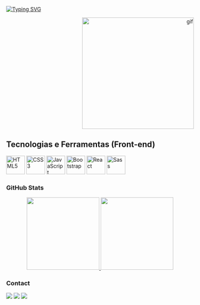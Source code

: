 [![Typing SVG](https://readme-typing-svg.herokuapp.com?font=Fira+Code&pause=1000&width=435&lines=Bem-vindo+ao+meu+GitHub!&color=#39FF14)](https://git.io/typing-svg)

  <p align="right" top="-500%">
    <img src="https://i.pinimg.com/originals/e5/4a/fa/e54afabd75adb33464e85f2687b43f87.gif" 
         alt="gif" 
         width="300">
  </p>
  
## Tecnologias e Ferramentas (Front-end)

<div>
  <img src="https://cdn.jsdelivr.net/gh/devicons/devicon/icons/html5/html5-original.svg" alt="HTML5" width="50" title="HTML5"/>
  <img src="https://cdn.jsdelivr.net/gh/devicons/devicon/icons/css3/css3-original.svg" alt="CSS3" width="50" title="CSS3"/>
  <img src="https://cdn.jsdelivr.net/gh/devicons/devicon/icons/javascript/javascript-original.svg" alt="JavaScript" width="50" title="JavaScript"/>
  <img src="https://cdn.jsdelivr.net/gh/devicons/devicon/icons/bootstrap/bootstrap-plain.svg" alt="Bootstrap" width="50" title="Bootstrap"/>
  <img src="https://cdn.jsdelivr.net/gh/devicons/devicon/icons/react/react-original.svg" alt="React" width="50" title="React"/>
  <img src="https://cdn.jsdelivr.net/gh/devicons/devicon/icons/sass/sass-original.svg" alt="Sass" width="50" title="Sass"/>
</div>

### GitHub Stats

<div align="center" style="display: flex; justify-content: center;">
  <a href="https://github.com/EduardoSouzaDEV">
    <img height="195px" src="https://github-readme-stats.vercel.app/api?username=EduardoSouzaDEV&show_icons=true&theme=one_dark_pro&include_all_commits=true&count_private=true"/>
    <img height="195px" src="https://github-readme-stats.vercel.app/api/top-langs/?username=EduardoSouzaDEV&layout=compact&langs_count=7&theme=one_dark_pro"/>
  </a>
</div>

### Contact

<div> 
  <a href="https://www.linkedin.com/in/eduardo-souza-1912132b8/" target="_blank"><img src="https://img.shields.io/badge/-LinkedIn-%230077B5?style=for-the-badge&logo=linkedin&logoColor=white" target="_blank"></a> 
  <a href="mailto:eduardodevtk@gmail.com"><img src="https://img.shields.io/badge/-Gmail-%23333?style=for-the-badge&logo=gmail&logoColor=white" target="_blank"></a>
  <a href="https://www.tiktok.com/@eduardo.dev1?lang=pt-BR" target="_blank"><img src="https://img.shields.io/badge/-TikTok-%23333333?style=for-the-badge&logo=tiktok&logoColor=white" target="_blank"></a>
</div>


